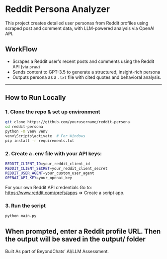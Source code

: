 # Reddit Persona Analyzer 

This project creates detailed user personas from Reddit profiles using scraped post and comment data, with LLM-powered analysis via OpenAI API.


## WorkFlow
- Scrapes a Reddit user's recent posts and comments using the Reddit API (via `praw`)
- Sends content to GPT-3.5 to generate a structured, insight-rich persona
- Outputs persona as a `.txt` file with cited quotes and behavioral analysis.

---

## How to Run Locally

### 1. Clone the repo & set up environment
```bash
git clone https://github.com/yourusername/reddit-persona
cd reddit-persona
python -m venv venv
venv\Scripts\activate  # For Windows
pip install -r requirements.txt
```
### 2. Create a .env file with your API keys:
```bash
REDDIT_CLIENT_ID=your_reddit_client_id
REDDIT_CLIENT_SECRET=your_reddit_client_secret
REDDIT_USER_AGENT=your_custom_user_agent
OPENAI_API_KEY=your_openai_key
```
For your own Reddit API credentials
Go to: https://www.reddit.com/prefs/apps => Create a script app.

### 3. Run the script
```bash 
python main.py
```
When prompted, enter a Reddit profile URL. Then the output will be saved in the output/ folder
---
Built As part of BeyondChats’ AI/LLM Assessment. 
